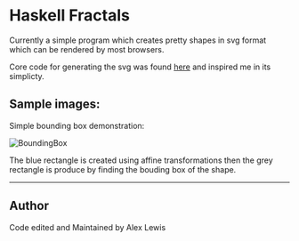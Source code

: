 # Haskell Fractals
Currently a simple program which creates pretty shapes in svg format which can be rendered by 
most browsers.

Core code for generating the svg was found [here](http://stackoverflow.com/questions/2711002/image-drawing-library-for-haskell)
and inspired me in its simplicty.

## Sample images:

Simple bounding box demonstration:

![BoundingBox](https://cdn.rawgit.com/Lexer747/Haskell-Fractals/cd100a2f/svg/BoundingBox_Demo.svg)

The blue rectangle is created using affine transformations then the grey rectangle is produce by finding the bouding box of the shape.

---

## Author

Code edited and Maintained by Alex Lewis